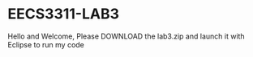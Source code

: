 # EECS3311-LAB3
Hello and Welcome, 
Please DOWNLOAD the lab3.zip and launch it with Eclipse to run my code
